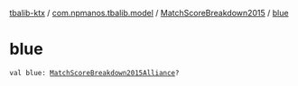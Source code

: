 [tbalib-ktx](../../index.md) / [com.npmanos.tbalib.model](../index.md) / [MatchScoreBreakdown2015](index.md) / [blue](./blue.md)

# blue

`val blue: `[`MatchScoreBreakdown2015Alliance`](../-match-score-breakdown2015-alliance/index.md)`?`
